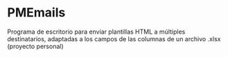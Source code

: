 # PMEmails
Programa de escritorio para enviar plantillas HTML a múltiples destinatarios, adaptadas a los campos de las columnas de un archivo .xlsx (proyecto personal)
